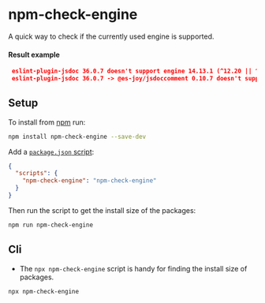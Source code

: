 # npm-check-engine

A quick way to check if the currently used engine is supported.

#### Result example

```json
 eslint-plugin-jsdoc 36.0.7 doesn't support engine 14.13.1 (^12.20 || ^14.14.0 || ^16)
 eslint-plugin-jsdoc 36.0.7 -> @es-joy/jsdoccomment 0.10.7 doesn't support engine 14.13.1 (^12.20 || ^14.14.0 || ^16)
```

## Setup

To install from [npm](https://npmjs.com) run:

```sh
npm install npm-check-engine --save-dev
```

Add a [`package.json` script](https://docs.npmjs.com/files/package.json#scripts):

```json
{
  "scripts": {
    "npm-check-engine": "npm-check-engine"
  }
}
```

Then run the script to get the install size of the packages:

```sh
npm run npm-check-engine
```

## Cli

- The `npx npm-check-engine` script is handy for finding the install size of packages.

```sh
npx npm-check-engine
```
